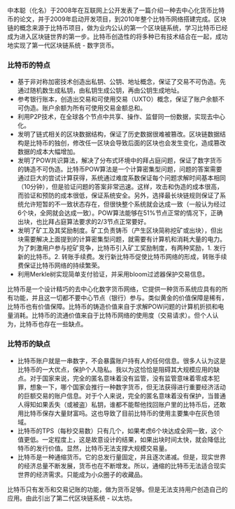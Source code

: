 中本聪（化名）于2008年在互联网上公开发表了一篇介绍一种去中心化货币比特币的论文，并于2009年启动开发项目，到2010年整个比特币网络搭建完成。区块链的概念来源于比特币项目，做为业内公认的第一个区块链系统，学习比特币已经成为进入区块链世界的第一步。比特币创造性的将多种已有技术结合在一起，成功地实现了第一代区块链系统 - 数字货币。

### 比特币的特点

- 基于非对称加密技术创造出私钥、公钥、地址概念，保证了交易不可伪造。先通过随机数生成私钥，由私钥生成公钥，再由公钥生成地址。
- 参考银行账本，创造出交易和可使用交易（UXTO）概念，保证了账户余额不可伪造。账户余额为所有可使用交易金额总和。
- 利用P2P技术，在全球各个节点中共享、操作、监督同一份数据，实现去中心化。
- 发明了链式相关的区块数据结构，保证了历史数据很难被篡改。区块链数据结构是比特币的独创，修改任一区块会导致后面的区块也会发生变化，造成篡改数据的成本大幅增加。
- 发明了POW共识算法，解决了分布式环境中的拜占庭问题，保证了数字货币的铸造不可伪造。比特币POW算法是一个计算密集型问题，问题的答案需要通过巨大的尝试计算获得，系统通过难度系数保证每个问题求解时间基本相同（10分钟），但是验证问题的答案非常迅速。这样，攻击和伪造的成本很高，而验证和预防的成本很低，保证系统安全。另外，选择最长块链规则保证了系统允许短暂的不一致状态存在，但很快整个系统就会达成一致（一般认为经过6个块，全网就会达成一致）。POW算法能够在51%节点正常的情况下，正确出块，也比拜占庭算法要求的2/3节点正常要好。
- 发明了矿工及其奖励制度。矿工负责铸币（产生区块简称挖矿或出块），但出块需要解决上面提到的计算密集型问题，就需要有计算机和消耗大量的电力。为了刺激用户参与挖矿竞争，比特币引入矿工奖励制度，有两种奖励，1. 发行新的比特币。2. 转账手续费。发行新比特币促使比特币网络的形成，转账手续费保证比特币网络的持续繁荣。
- 利用Merkle树实现简单支付验证，并采用bloom过滤器保护交易信息。

比特币是一个设计精巧的去中心化数字货币网络，它提供一种货币系统应具有的所有功能，并且这一切都不要中心节点（银行）参与。类似黄金的价值保障是稀有，比特币也有价值保障。比特币的铸造价值来自于求解POW问题的计算机折损和电量消耗。比特币的流通价值来自于比特币网络的使用度（交易请求）。但个人认为，比特币也存在一些缺点。

### 比特币的缺点

- 比特币账户就是一串数字，不会暴露账户持有人的任何信息。很多人认为这是比特币的一大优点，保护个人隐私。我以为这恰恰是阻碍其大规模应用的缺点。对于国家来说，完全的匿名意味着没有监管，没有监管意味着零成本犯罪，想象一下，哪个国家会推行一种数字货币，但无法获得进行重要经济活动的巨额交易的账户信息。对于个人来说，完全的匿名意味着没有保护，当普通人得知如果丢失（或被盗）私钥，谁都不能帮他找回账户里的比特币后，还敢用比特币保存大量财富吗。这也导致了目前比特币的使用主要集中在灰色领域。
- 比特币的TPS（每秒交易数）只有几个，如果考虑6个块达成全网一致，这个值更低。一定程度上，这是故意设计的结果，如果出块时间太快，就会降低比特币的发行价值。显然，比特币无法支撑大规模交易量。
- 比特币是一种通缩货币。它的总发行量固定，并且逐次递减。但是，现实世界的经济总量不断发展，货币也在不断增发。所以，通缩的比特币无法适合现实世界的经济需求。只能成为小众圈子的收藏品。

比特币只有发币和交易记账的功能，做为货币足够。但是无法支持用户创造自己的应用。由此引出了第二代区块链系统 - 以太坊。
